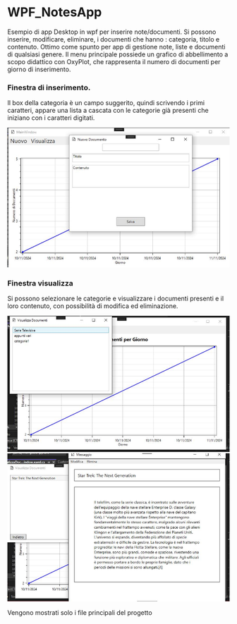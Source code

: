 # WPF_NotesApp
Esempio di app Desktop in wpf per inserire note/documenti.
Si possono inserire, modificare, eliminare, i documenti che hanno : categoria, titolo e contenuto. Ottimo come spunto per app
di gestione note, liste e documenti di qualsiasi genere.
Il menu principale possiede un grafico di abbellimento a scopo didattico con OxyPlot, che rappresenta il numero di documenti per giorno di inserimento.

### Finestra di inserimento.
Il box della categoria è un campo suggerito, quindi scrivendo i primi caratteri, appare una lista a cascata con le categorie già presenti che iniziano con i caratteri digitati.

!["insert"](images/insert.JPG)

### Finestra visualizza
Si possono selezionare le categorie e visualizzare i documenti presenti e il loro contenuto, con possibilità di modifica ed eliminazione.

![](images/category.JPG)
![](images/view.JPG)


Vengono mostrati solo i file principali del progetto
